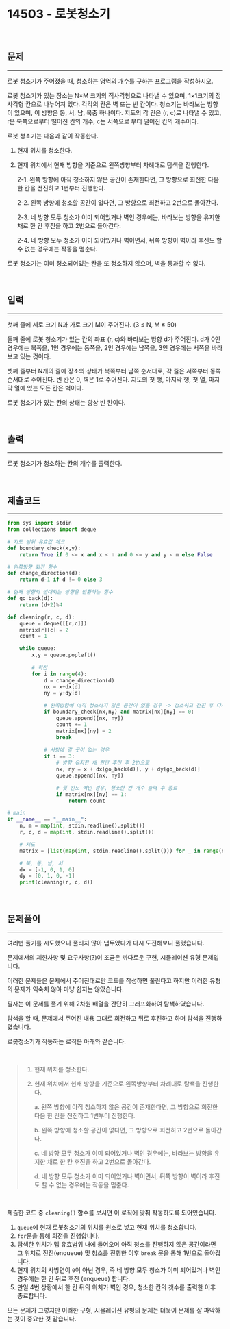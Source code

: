 # 14503 - 로봇청소기

<br>

## 문제
---

로봇 청소기가 주어졌을 때, 청소하는 영역의 개수를 구하는 프로그램을 작성하시오.

로봇 청소기가 있는 장소는 N×M 크기의 직사각형으로 나타낼 수 있으며, 1×1크기의 정사각형 칸으로 나누어져 있다. 각각의 칸은 벽 또는 빈 칸이다. 청소기는 바라보는 방향이 있으며, 이 방향은 동, 서, 남, 북중 하나이다. 지도의 각 칸은 (r, c)로 나타낼 수 있고, r은 북쪽으로부터 떨어진 칸의 개수, c는 서쪽으로 부터 떨어진 칸의 개수이다.

로봇 청소기는 다음과 같이 작동한다.

1. 현재 위치를 청소한다.
2. 현재 위치에서 현재 방향을 기준으로 왼쪽방향부터 차례대로 탐색을 진행한다.
   
    2-1. 왼쪽 방향에 아직 청소하지 않은 공간이 존재한다면, 그 방향으로 회전한 다음 한 칸을 전진하고 1번부터 진행한다.

    2-2. 왼쪽 방향에 청소할 공간이 없다면, 그 방향으로 회전하고 2번으로 돌아간다.

    2-3. 네 방향 모두 청소가 이미 되어있거나 벽인 경우에는, 바라보는 방향을 유지한 채로 한 칸 후진을 하고 2번으로 돌아간다.

    2-4. 네 방향 모두 청소가 이미 되어있거나 벽이면서, 뒤쪽 방향이 벽이라 후진도 할 수 없는 경우에는 작동을 멈춘다.

로봇 청소기는 이미 청소되어있는 칸을 또 청소하지 않으며, 벽을 통과할 수 없다.

<br>

## 입력
---

첫째 줄에 세로 크기 N과 가로 크기 M이 주어진다. (3 ≤ N, M ≤ 50)

둘째 줄에 로봇 청소기가 있는 칸의 좌표 (r, c)와 바라보는 방향 d가 주어진다. d가 0인 경우에는 북쪽을, 1인 경우에는 동쪽을, 2인 경우에는 남쪽을, 3인 경우에는 서쪽을 바라보고 있는 것이다.

셋째 줄부터 N개의 줄에 장소의 상태가 북쪽부터 남쪽 순서대로, 각 줄은 서쪽부터 동쪽 순서대로 주어진다. 빈 칸은 0, 벽은 1로 주어진다. 지도의 첫 행, 마지막 행, 첫 열, 마지막 열에 있는 모든 칸은 벽이다.

로봇 청소기가 있는 칸의 상태는 항상 빈 칸이다.

<br>

## 출력
---

로봇 청소기가 청소하는 칸의 개수를 출력한다.

<br>

## 제출코드
---

```python
from sys import stdin
from collections import deque

# 지도 범위 유효값 체크
def boundary_check(x,y):
    return True if 0 <= x and x < n and 0 <= y and y < m else False

# 왼쪽방향 회전 함수
def change_direction(d):
    return d-1 if d != 0 else 3

# 현재 방향의 반대되는 방향을 반환하는 함수
def go_back(d):
    return (d+2)%4

def cleaning(r, c, d):
    queue = deque([[r,c]])
    matrix[r][c] = 2
    count = 1

    while queue:
        x,y = queue.popleft()
        
        # 회전
        for i in range(4):
            d = change_direction(d)
            nx = x+dx[d]
            ny = y+dy[d]

            # 왼쪽방향에 아직 청소하지 않은 공간이 있을 경우 -> 청소하고 전진 후 다시 1번으로
            if boundary_check(nx,ny) and matrix[nx][ny] == 0:
                queue.append([nx, ny])
                count += 1
                matrix[nx][ny] = 2
                break
            
            # 사방에 갈 곳이 없는 경우
            if i == 3:
                # 방향 유지한 채 한칸 후진 후 2번으로
                nx, ny = x + dx[go_back(d)], y + dy[go_back(d)]
                queue.append([nx, ny])

                # 뒷 칸도 벽인 경우, 청소한 칸 개수 출력 후 종료
                if matrix[nx][ny] == 1:
                    return count

# main
if __name__ == "__main__":
    n, m = map(int, stdin.readline().split())
    r, c, d = map(int, stdin.readline().split())

    # 지도
    matrix = [list(map(int, stdin.readline().split())) for _ in range(n)]

    # 북, 동, 남, 서
    dx = [-1, 0, 1, 0]
    dy = [0, 1, 0, -1]
    print(cleaning(r, c, d))
```

<br>

## 문제풀이
---

여러번 풀기를 시도했으나 풀리지 않아 냅두었다가 다시 도전해보니 풀렸습니다.

문제에서의 제한사항 및 요구사항(?)이 조금은 까다로운 구현, 시뮬레이션 유형 문제입니다.

이러한 문제들은 문제에서 주어진대로만 코드를 작성하면 풀린다고 하지만 이러한 유형의 문제가 익숙치 않아 마냥 쉽지는 않았습니다.

필자는 이 문제를 풀기 위해 2차원 배열을 간단히 그래프화하여 탐색하였습니다.

탐색을 할 때, 문제에서 주어진 내용 그대로 회전하고 뒤로 후진하고 하며 탐색을 진행하였습니다.

로봇청소기가 작동하는 로직은 아래와 같습니다.

<br>

>1. 현재 위치를 청소한다.
>2. 현재 위치에서 현재 방향을 기준으로 왼쪽방향부터 차례대로 탐색을 진행한다.
>
>    a. 왼쪽 방향에 아직 청소하지 않은 공간이 존재한다면, 그 방향으로 회전한 다음 한 칸을 전진하고 1번부터 진행한다.
>
>    b. 왼쪽 방향에 청소할 공간이 없다면, 그 방향으로 회전하고 2번으로 돌아간다.
>
>    c. 네 방향 모두 청소가 이미 되어있거나 벽인 경우에는, 바라보는 방향을 유지한 채로 한 칸 후진을 하고 2번으로 돌아간다.
>
>    d. 네 방향 모두 청소가 이미 되어있거나 벽이면서, 뒤쪽 방향이 벽이라 후진도 할 수 없는 경우에는 작동을 멈춘다.

<br>

제출한 코드 중 `cleaning()` 함수를 보시면 이 로직에 맞춰 작동하도록 되어있습니다.

1. `queue`에 현재 로봇청소기의 위치를 원소로 넣고 현재 위치를 청소합니다.
2. `for`문을 통해 회전을 진행합니다.
3. 탐색한 위치가 맵 유효범위 내에 들어오며 아직 청소를 진행하지 않은 공간이라면 그 위치로 전진(enqueue) 및 청소를 진행한 이후 `break` 문을 통해 1번으로 돌아갑니다.
4. 현재 위치의 사방면이 `0`이 아닌 경우, 즉 네 방향 모두 청소가 이미 되어있거나 벽인 경우에는 한 칸 뒤로 후진 (enqueue) 합니다.
5. 만일 4번 상황에서 한 칸 뒤의 위치가 벽인 경우, 청소한 칸의 갯수를 출력한 이후 종료합니다.


모든 문제가 그렇지만 이러한 구형, 시뮬레이션 유형의 문제는 더욱이 문제를 잘 파악하는 것이 중요한 것 같습니다.